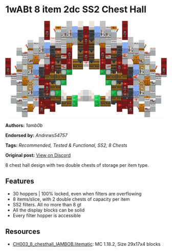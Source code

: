 # 1wABt 8 item 2dc SS2 Chest Hall
<img alt="8item_2dc_ch.png" src="images/8item_2dc_ch.png?raw=1" height="300px">

**Authors:** *1amb0b*

**Endorsed by:** *Andrews54757*

**Tags:** *Recommended, Tested & Functional, SS2, 8 Chests*

**Original post:** [View on Discord](https://discord.com/channels/1375556143186837695/1388317438340239425)

8 chest hall design with two double chests of storage per item type.

## Features
- 30 hoppers |  100% locked, even when filters are overflowing
- 8 items/slice, with 2 double chests of capacity per item
- SS2 filters. All no more than 8 gt
- All the display blocks can be solid
- Every filter hopper is accessible

## Resources
- [CH003_8_chesthall_IAMBOB.litematic](attachments/CH003_8_chesthall_IAMBOB.litematic): MC 1.18.2, Size 29x17x4 blocks
